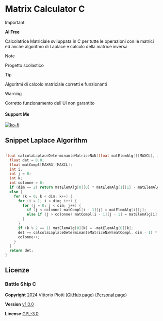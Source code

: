 # Matrix Calculator C


> [!IMPORTANT]
> **AI Free**


Calcolatrice Matriciale sviluppata in C per tutte le operazioni con le matrici ed anche algoritmo di Laplace e calcolo della matrice inversa



> [!NOTE]
> Progetto scolastico


> [!TIP]
> Algoritmi di calcolo matriciale corretti e funzionanti

> [!WARNING]
> Corretto funzionamento dell'UI non garantito

#### Support Me


[![ko-fi](https://ko-fi.com/img/githubbutton_sm.svg)](https://ko-fi.com/P5P012BC8U)


## Snippet Laplace Algorithm

```c

float calcolaLaplaceDeterminanteMatriceNxN(float matElemAlg[][MAXCL], int dim) {
  float det = 0.0;
  float matCompl[MAXRG][MAXCL];
  int i;
  int j = 0;
  int k;
  int colonne = 0;
  if (dim == 2) return matElemAlg[0][0] * matElemAlg[1][1] - matElemAlg[0][1] * matElemAlg[1][0];
  else {
    for (k = 0; k < dim; k++) {
      for (i = 1; i < dim; i++) {
        for (j = 0; j < dim; j++) {
          if (j < colonne) matCompl[i - 1][j] = matElemAlg[i][j];
          else if (j > colonne) matCompl[i - 1][j - 1] = matElemAlg[i][j];
        }
      }
      if (k % 2 == 1) matElemAlg[0][k] = -matElemAlg[0][k];
      det += calcolaLaplaceDeterminanteMatriceNxN(matCompl, dim - 1) * matElemAlg[0][k];
      colonne++;
    }
  }
  return det;
}

```

## Licenze


### Battle Ship C


**Copyright** 2024 Vittorio Piotti [(GitHub page)](https://github.com/vittorioPiotti) [(Personal page)](https://vittoriopiotti.altervista.org/) 

**Version** [v1.0.0](https://github.com/vittorioPiotti/MatrixCalculator-C/releases/tag/v1.0.0)

**License** [GPL-3.0](https://github.com/vittorioPiotti/MatrixCalculator-C/blob/main/LICENSE.md)


